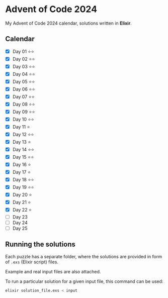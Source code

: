 # Advent of Code 2024

My Advent of Code 2024 calendar, solutions written in **Elixir**.

## Calendar

- [x] Day 01 ⭐⭐
- [x] Day 02 ⭐⭐
- [x] Day 03 ⭐⭐
- [x] Day 04 ⭐⭐
- [x] Day 05 ⭐⭐
- [x] Day 06 ⭐⭐
- [x] Day 07 ⭐⭐
- [x] Day 08 ⭐⭐
- [x] Day 09 ⭐⭐
- [x] Day 10 ⭐⭐
- [x] Day 11 ⭐
- [x] Day 12 ⭐⭐
- [x] Day 13 ⭐
- [x] Day 14 ⭐⭐
- [x] Day 15 ⭐⭐
- [x] Day 16 ⭐
- [x] Day 17 ⭐
- [x] Day 18 ⭐⭐
- [x] Day 19 ⭐⭐
- [x] Day 20 ⭐
- [x] Day 21 ⭐
- [x] Day 22 ⭐
- [ ] Day 23
- [ ] Day 24
- [ ] Day 25

## Running the solutions

Each puzzle has a separate folder, where the solutions are provided in form of `.exs` (Elixir script) files.

Example and real input files are also attached.

To run a particular solution for a given input file, this command can be used:

```bash
elixir solution_file.exs < input
```
